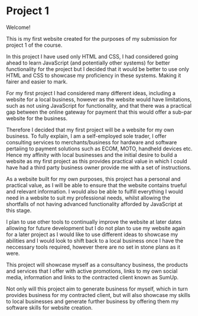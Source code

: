 # Project 1

Welcome!

This is my first website created for the purposes of my submission for project 1 of the course.

In this project I have used only HTML and CSS, I had considered going ahead to learn JavaScript (and potentially other systems) for better functionality for the project but I decided that it would be better to use only HTML and CSS to showcase my proficiency in these systems. Making it fairer and easier to mark.

For my first project I had considered many different ideas, including a website for a local business, however as the website would have limitations, such as not using JavaScript for functionality, and that there was a practical gap between the online gateway for payment that this would offer a sub-par website for the business.

Therefore I decided that my first project will be a website for my own business. To fully explain, I am a self-employed sole trader, I offer consulting services to merchants/business for hardware and software pertaiing to payment solutions such as ECOM, MOTO, handheld devices etc. Hence my affinity with local businesses and the initial desire to build a website as my first project as this provides practical value in which I could have had a third party business owner provide me with a set of instructions.

As a website built for my own purposes, this project has a personal and practical value, as I will be able to ensure that the website contains trueful and relevant information. I would also be able to fulfill everything I would need in a website to suit my professional needs, whilst allowing the shortfalls of not having advanced functionality afforded by JavaScript at this stage.

I plan to use other tools to continually improve the website at later dates allowing for future development but I do not plan to use my website again for a later project as I would like to use different ideas to showcase my abilities and I would look to shift back to a local business once I have the neccessary tools required, however there are no set in stone plans as it were.

This project will showcase myself as a consultancy business, the products and services that I offer with active promotions, links to my own social media, information and links to the contracted client known as SumUp. 

Not only will this project aim to generate business for myself, which in turn provides business for my contracted client, but will also showcase my skills to local businesses and generate further business by offering them my software skills for website creation.